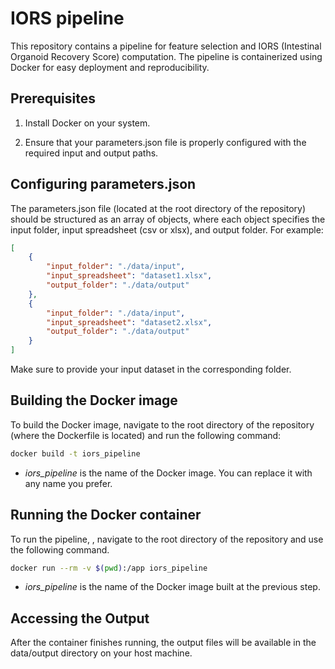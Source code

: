 # IORS pipeline

This repository contains a pipeline for feature selection and IORS (Intestinal Organoid Recovery Score) computation. The pipeline is containerized using Docker for easy deployment and reproducibility.

## Prerequisites

1. Install Docker on your system.

2. Ensure that your parameters.json file is properly configured with the required input and output paths.

## Configuring parameters.json
The parameters.json file (located at the root directory of the repository) should be structured as an array of objects, where each object specifies the input folder, input spreadsheet (csv or xlsx), and output folder. For example:

```json
[
    {
        "input_folder": "./data/input",
        "input_spreadsheet": "dataset1.xlsx",
        "output_folder": "./data/output"
    },
    {
        "input_folder": "./data/input",
        "input_spreadsheet": "dataset2.xlsx",
        "output_folder": "./data/output"
    }
]
```
Make sure to provide your input dataset in the corresponding folder.

## Building the Docker image
To build the Docker image, navigate to the root directory of the repository (where the Dockerfile is located) and run the following command:
```bash
docker build -t iors_pipeline 
```
* *iors_pipeline* is the name of the Docker image. You can replace it with any name you prefer.

## Running the Docker container
To run the pipeline, , navigate to the root directory of the repository and use the following command.
```bash
docker run --rm -v $(pwd):/app iors_pipeline
```
* *iors_pipeline* is the name of the Docker image built at the previous step.

## Accessing the Output

After the container finishes running, the output files will be available in the data/output directory on your host machine.